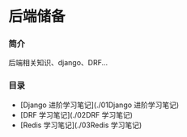 # 后端储备

### 简介

后端相关知识、django、DRF...

### 目录
+ [Django 进阶学习笔记](./01Django 进阶学习笔记)
+ [DRF 学习笔记](./02DRF 学习笔记)
+ [Redis 学习笔记](./03Redis 学习笔记)

